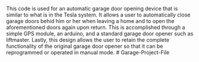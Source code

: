 This code is used for an automatic garage door opening device that is similar to what is in the Tesla system. It allows a user to automatically close garage doors behid him or her when leaving a home and to open the aforementioned doors again upon return. This is accomplished through a simple GPS module, an arduino, and a standard garage door opener such as liftmaster. Lastly, this design allows the user to retain the complete functionality of the original garage door opener so that it can be reprogrammed or operated in manual mode.  # Garage-Project-File
